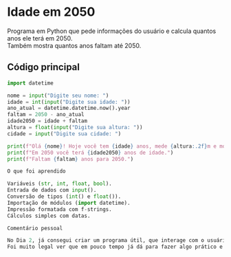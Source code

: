 # Idade em 2050

Programa em Python que pede informações do usuário e calcula quantos anos ele terá em 2050.  
Também mostra quantos anos faltam até 2050.

## Código principal
```python
import datetime

nome = input("Digite seu nome: ")
idade = int(input("Digite sua idade: "))
ano_atual = datetime.datetime.now().year
faltam = 2050 - ano_atual
idade2050 = idade + faltam
altura = float(input("Digite sua altura: "))
cidade = input("Digite sua cidade: ")

print(f"Olá {nome}! Hoje você tem {idade} anos, mede {altura:.2f}m e mora em {cidade}.")
print(f"Em 2050 você terá {idade2050} anos de idade.")
print(f"Faltam {faltam} anos para 2050.")

O que foi aprendido

Variáveis (str, int, float, bool).
Entrada de dados com input().
Conversão de tipos (int() e float()).
Importação de módulos (import datetime).
Impressão formatada com f-strings.
Cálculos simples com datas.

Comentário pessoal

No Dia 2, já consegui criar um programa útil, que interage com o usuário.
Foi muito legal ver que em pouco tempo já dá para fazer algo prático e inteligente, usando datas reais e cálculos automáticos.
